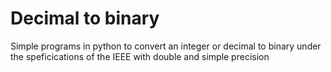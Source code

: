 # Decimal to binary

Simple programs in python to convert an integer or decimal to binary under the speficications of the IEEE with double and simple precision
